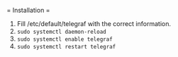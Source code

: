 = Installation =

1. Fill /etc/default/telegraf with the correct information.
1. `sudo systemctl daemon-reload`
1. `sudo systemctl enable telegraf`
1. `sudo systemctl restart telegraf`



